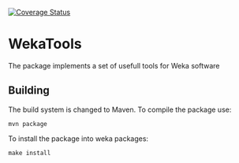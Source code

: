 [![Coverage Status](https://coveralls.io/repos/github/ptrajdos/WekaTools/badge.svg?branch=master)](https://coveralls.io/github/ptrajdos/WekaTools?branch=master)
# WekaTools

The package implements a set of usefull tools for Weka software


## Building

The build system is changed to Maven. To compile the package use:

```console
mvn package
```

To install the package into weka packages:
```console
make install
```

